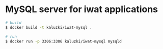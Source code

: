 # MySQL server for iwat applications

```sh
# build
$ docker build -t kaluzki/iwat-mysql .

# run
$ docker run -p 3306:3306 kaluzki/iwat-mysql mysqld
```